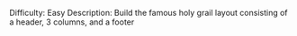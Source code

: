 Difficulty: Easy
Description: Build the famous holy grail layout consisting of a header, 3 columns, and a footer